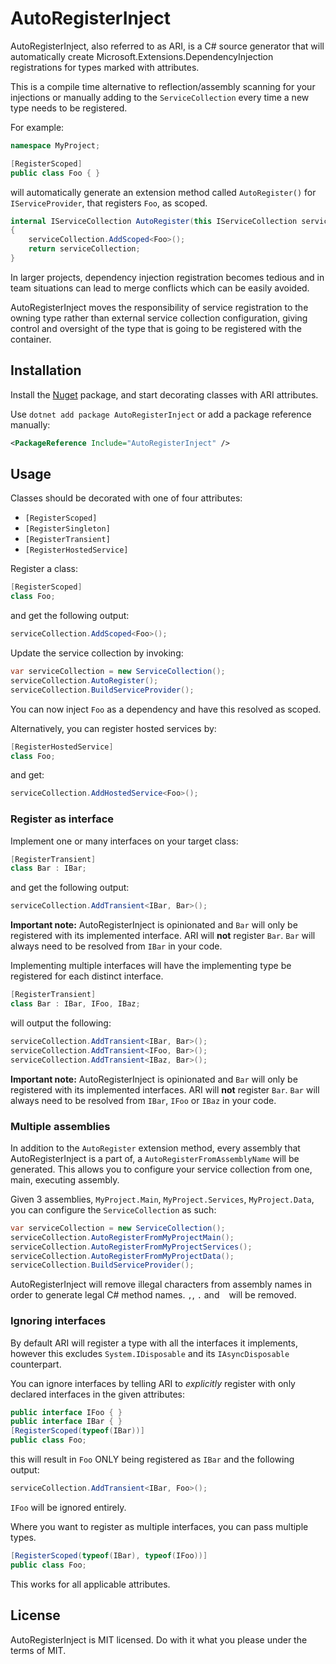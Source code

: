 # AutoRegisterInject

AutoRegisterInject, also referred to as ARI, is a C# source generator that will automatically create Microsoft.Extensions.DependencyInjection registrations for types marked with attributes.

This is a compile time alternative to reflection/assembly scanning for your injections or manually adding to the `ServiceCollection` every time a new type needs to be registered.

For example:

```cs
namespace MyProject;

[RegisterScoped]
public class Foo { }
```

will automatically generate an extension method called `AutoRegister()` for `IServiceProvider`, that registers `Foo`, as scoped.

```cs
internal IServiceCollection AutoRegister(this IServiceCollection serviceCollection)
{
    serviceCollection.AddScoped<Foo>();
    return serviceCollection;
}
```

In larger projects, dependency injection registration becomes tedious and in team situations can lead to merge conflicts which can be easily avoided.

AutoRegisterInject moves the responsibility of service registration to the owning type rather than external service collection configuration, giving control and oversight of the type that is going to be registered with the container.

## Installation

Install the [Nuget](https://www.nuget.org/packages/AutoRegisterInject) package, and start decorating classes with ARI attributes.

Use `dotnet add package AutoRegisterInject` or add a package reference manually:

```xml
<PackageReference Include="AutoRegisterInject" />
```

## Usage

Classes should be decorated with one of four attributes:
- `[RegisterScoped]`
- `[RegisterSingleton]`
- `[RegisterTransient]`
- `[RegisterHostedService]`

Register a class:

```cs
[RegisterScoped]
class Foo;
```

and get the following output:

```cs
serviceCollection.AddScoped<Foo>();
```

Update the service collection by invoking:

```cs
var serviceCollection = new ServiceCollection();
serviceCollection.AutoRegister();
serviceCollection.BuildServiceProvider();
```

You can now inject `Foo` as a dependency and have this resolved as scoped.

Alternatively, you can register hosted services by:

```cs
[RegisterHostedService]
class Foo;
```

and get:

```cs
serviceCollection.AddHostedService<Foo>();
```

### Register as interface

Implement one or many interfaces on your target class:

```cs
[RegisterTransient]
class Bar : IBar;
```

and get the following output:

```cs
serviceCollection.AddTransient<IBar, Bar>();
```

**Important note:** AutoRegisterInject is opinionated and `Bar` will only be registered with its implemented interface. ARI will **not** register `Bar`. `Bar` will always need to be resolved from `IBar` in your code.

Implementing multiple interfaces will have the implementing type be registered for each distinct interface.

```cs
[RegisterTransient]
class Bar : IBar, IFoo, IBaz;
```

will output the following:

```cs
serviceCollection.AddTransient<IBar, Bar>();
serviceCollection.AddTransient<IFoo, Bar>();
serviceCollection.AddTransient<IBaz, Bar>();
```

**Important note:** AutoRegisterInject is opinionated and `Bar` will only be registered with its implemented interfaces. ARI will **not** register `Bar`. `Bar` will always need to be resolved from `IBar`, `IFoo` or `IBaz` in your code.

### Multiple assemblies

In addition to the `AutoRegister` extension method, every assembly that AutoRegisterInject is a part of, a `AutoRegisterFromAssemblyName` will be generated. This allows you to configure your service collection from one, main, executing assembly.

Given 3 assemblies, `MyProject.Main`, `MyProject.Services`, `MyProject.Data`, you can configure the `ServiceCollection` as such:

```cs
var serviceCollection = new ServiceCollection();
serviceCollection.AutoRegisterFromMyProjectMain();
serviceCollection.AutoRegisterFromMyProjectServices();
serviceCollection.AutoRegisterFromMyProjectData();
serviceCollection.BuildServiceProvider();
```

AutoRegisterInject will remove illegal characters from assembly names in order to generate legal C# method names. `,`, `.` and ` ` will be removed.

### Ignoring interfaces

By default ARI will register a type with all the interfaces it implements, however this excludes `System.IDisposable` and its `IAsyncDisposable` counterpart.

You can ignore interfaces by telling ARI to *explicitly* register with only declared interfaces in the given attributes:

```cs
public interface IFoo { }
public interface IBar { }
[RegisterScoped(typeof(IBar))]
public class Foo;
```

this will result in `Foo` ONLY being registered as `IBar` and the following output:

```cs
serviceCollection.AddTransient<IBar, Foo>();
```

`IFoo` will be ignored entirely.

Where you want to register as multiple interfaces, you can pass multiple types.

```cs
[RegisterScoped(typeof(IBar), typeof(IFoo))]
public class Foo;
```

This works for all applicable attributes.

## License

AutoRegisterInject is MIT licensed. Do with it what you please under the terms of MIT.
